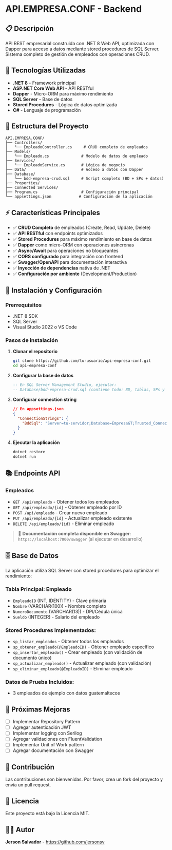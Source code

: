 ﻿# API.EMPRESA.CONF - Backend

## 📋 Descripción
API REST empresarial construida con .NET 8 Web API, optimizada con Dapper para acceso a datos mediante stored procedures de SQL Server. Sistema completo de gestión de empleados con operaciones CRUD.

## 🚀 Tecnologías Utilizadas
- **.NET 8** - Framework principal
- **ASP.NET Core Web API** - API RESTful
- **Dapper** - Micro-ORM para máximo rendimiento
- **SQL Server** - Base de datos
- **Stored Procedures** - Lógica de datos optimizada
- **C#** - Lenguaje de programación

## 📁 Estructura del Proyecto
```
API.EMPRESA.CONF/
├── Controllers/
│   └── EmpleadoController.cs     # CRUD completo de empleados
├── Models/
│   └── Empleado.cs              # Modelo de datos de empleado
├── Services/
│   └── EmpleadoService.cs       # Lógica de negocio
├── Data/                        # Acceso a datos con Dapper
├── Database/
│   └── bdd-empresa-crud.sql     # Script completo (BD + SPs + datos)
├── Properties/
├── Connected Services/
├── Program.cs                   # Configuración principal
└── appsettings.json            # Configuración de la aplicación
```

## ⚡ Características Principales
- ✅ **CRUD Completo** de empleados (Create, Read, Update, Delete)
- ✅ **API RESTful** con endpoints optimizados
- ✅ **Stored Procedures** para máximo rendimiento en base de datos
- ✅ **Dapper** como micro-ORM con operaciones asíncronas
- ✅ **Async/Await** para operaciones no bloqueantes
- ✅ **CORS configurado** para integración con frontend
- ✅ **Swagger/OpenAPI** para documentación interactiva
- ✅ **Inyección de dependencias** nativa de .NET
- ✅ **Configuración por ambiente** (Development/Production)

## 🔧 Instalación y Configuración

### Prerrequisitos
- .NET 8 SDK
- SQL Server
- Visual Studio 2022 o VS Code

### Pasos de instalación
1. **Clonar el repositorio**
   ```bash
   git clone https://github.com/tu-usuario/api-empresa-conf.git
   cd api-empresa-conf
   ```

2. **Configurar la base de datos**
   ```sql
   -- En SQL Server Management Studio, ejecutar:
   -- Database/bdd-empresa-crud.sql (contiene todo: BD, tablas, SPs y datos de prueba)
   ```

3. **Configurar connection string**
   ```json
   // En appsettings.json
   {
     "ConnectionStrings": {
       "BddSql": "Server=tu-servidor;Database=EmpresaGT;Trusted_Connection=true;"
     }
   }
   ```

4. **Ejecutar la aplicación**
   ```bash
   dotnet restore
   dotnet run
   ```

## 📚 Endpoints API

### Empleados
- `GET /api/empleado` - Obtener todos los empleados
- `GET /api/empleado/{id}` - Obtener empleado por ID
- `POST /api/empleado` - Crear nuevo empleado
- `PUT /api/empleado/{id}` - Actualizar empleado existente
- `DELETE /api/empleado/{id}` - Eliminar empleado

> 📖 **Documentación completa disponible en Swagger**: `https://localhost:7000/swagger` (al ejecutar en desarrollo)

## 🗄️ Base de Datos
La aplicación utiliza SQL Server con stored procedures para optimizar el rendimiento:

### **Tabla Principal: Empleado**
- `EmpleadoID` (INT, IDENTITY) - Clave primaria
- `Nombre` (VARCHAR(100)) - Nombre completo
- `NumeroDocumento` (VARCHAR(13)) - DPI/Cédula única
- `Sueldo` (INTEGER) - Salario del empleado

### **Stored Procedures Implementados:**
- `sp_listar_empleados` - Obtener todos los empleados
- `sp_obtener_empleado(@EmpleadoID)` - Obtener empleado específico
- `sp_insertar_empleado()` - Crear empleado (con validación de documento único)
- `sp_actualizar_empleado()` - Actualizar empleado (con validación)
- `sp_eliminar_empleado(@EmpleadoID)` - Eliminar empleado

### **Datos de Prueba Incluidos:**
- 3 empleados de ejemplo con datos guatemaltecos

## 🚀 Próximas Mejoras
- [ ] Implementar Repository Pattern
- [ ] Agregar autenticación JWT
- [ ] Implementar logging con Serilog
- [ ] Agregar validaciones con FluentValidation
- [ ] Implementar Unit of Work pattern
- [ ] Agregar documentación con Swagger

## 🤝 Contribución
Las contribuciones son bienvenidas. Por favor, crea un fork del proyecto y envía un pull request.

## 📄 Licencia
Este proyecto está bajo la Licencia MIT.

## 👨‍💻 Autor
**Jerson Salvador** - https://github.com/jersonsv
